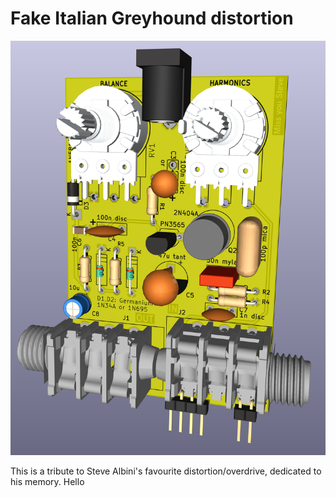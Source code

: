 # Fake Italian Greyhound distortion

![3d render of completed Fake Italian greyhound PCB](Fake_Italian_Greyhound_v012.png)


This is a tribute to Steve Albini's favourite distortion/overdrive, dedicated to his memory. 
Hello
